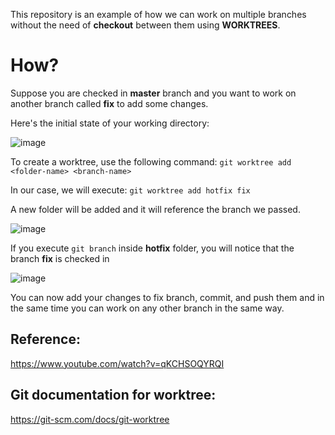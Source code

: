 This repository is an example of how we can work on multiple branches without the need of **checkout** between them using **WORKTREES**.

# How?
Suppose you are checked in **master** branch and you want to work on another branch called **fix** to add some changes.

Here's the initial state of your working directory:

![image](https://user-images.githubusercontent.com/19434305/114986369-96fa3980-9e9c-11eb-89ae-865c2086a305.png)

To create a worktree, use the following command: `git worktree add <folder-name> <branch-name>`

In our case, we will execute: `git worktree add hotfix fix`

A new folder will be added and it will reference the branch we passed.

![image](https://user-images.githubusercontent.com/19434305/114987292-aded5b80-9e9d-11eb-8873-5d9a8daf3ebd.png)

If you execute `git branch` inside **hotfix** folder, you will notice that the branch **fix** is checked in

![image](https://user-images.githubusercontent.com/19434305/114987884-58fe1500-9e9e-11eb-9e6a-ceed5915ddf4.png)

You can now add your changes to fix branch, commit, and push them and in the same time you can work on any other branch in the same way.



## Reference:

https://www.youtube.com/watch?v=qKCHSOQYRQI

## Git documentation for worktree:
https://git-scm.com/docs/git-worktree

